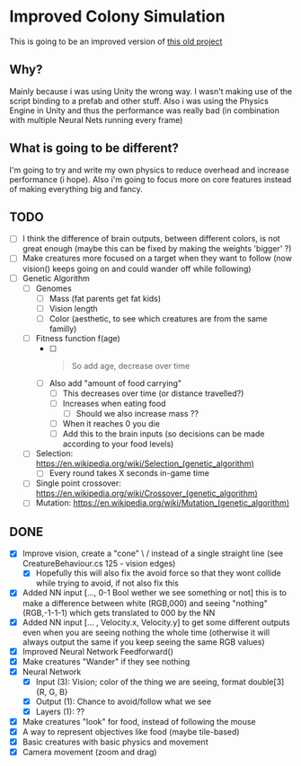 # Improved Colony Simulation
This is going to be an improved version of [this old project](https://github.com/JohnnyDeeee/colony-simulation)

## Why?
Mainly because i was using Unity the wrong way. I wasn't making use of the script binding to a prefab and other stuff.
Also i was using the Physics Engine in Unity and thus the performance was really bad (in combination with multiple Neural Nets running every frame)

## What is going to be different?
I'm going to try and write my own physics to reduce overhead and increase performance (i hope). Also i'm going to focus more on core features instead of making everything big and fancy.

## TODO
- [ ] I think the difference of brain outputs, between different colors, is not great enough (maybe this can be fixed by making the weights 'bigger' ?)
- [ ] Make creatures more focused on a target when they want to follow (now vision() keeps going on and could wander off while following)
- [ ] Genetic Algorithm
  - [ ] Genomes
    - [ ] Mass (fat parents get fat kids)
    - [ ] Vision length
    - [ ] Color (aesthetic, to see which creatures are from the same familly)
  - [ ] Fitness function f(age)
    - [ ] > So add age, decrease over time
    - [ ] Also add "amount of food carrying"
      - [ ] This decreases over time (or distance travelled?)
      - [ ] Increases when eating food
        - [ ] Should we also increase mass ??
      - [ ] When it reaches 0 you die
      - [ ] Add this to the brain inputs (so decisions can be made according to your food levels)
  - [ ] Selection: https://en.wikipedia.org/wiki/Selection_(genetic_algorithm)
    - [ ] Every round takes X seconds in-game time
  - [ ] Single point crossover: https://en.wikipedia.org/wiki/Crossover_(genetic_algorithm)
  - [ ] Mutation: https://en.wikipedia.org/wiki/Mutation_(genetic_algorithm)

## DONE
- [x] Improve vision, create a "cone" \ / instead of a single straight line (see CreatureBehaviour.cs 125 - vision edges)
  - [x] Hopefully this will also fix the avoid force so that they wont collide while trying to avoid, if not also fix this
- [x] Added NN input [..., 0-1 Bool wether we see something or not] this is to make a difference between white (RGB,000) and seeing "nothing" (RGB,-1-1-1) which gets translated to 000 by the NN
- [x] Added NN input [... , Velocity.x, Velocity.y] to get some different outputs even when you are seeing nothing the whole time
(otherwise it will always output the same if you keep seeing the same RGB values)
- [x] Improved Neural Network Feedforward()
- [x] Make creatures "Wander" if they see nothing
- [x] Neural Network
  - [x] Input (3): Vision; color of the thing we are seeing, format double[3] {R, G, B}
  - [x] Output (1): Chance to avoid/follow what we see
  - [x] Layers (1): ??
- [x] Make creatures "look" for food, instead of following the mouse
- [x] A way to represent objectives like food (maybe tile-based)
- [x] Basic creatures with basic physics and movement
- [x] Camera movement (zoom and drag)
